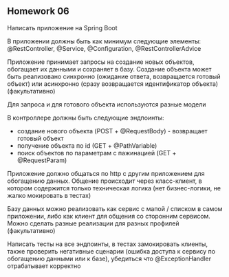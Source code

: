 ## Homework 06
Написать приложение на Spring Boot

В приложении должны быть как минимум следующие элементы: @RestController, @Service, @Configuration, @RestControllerAdvice

Приложение принимает запросы на создание новых объектов, обогащает их данными и сохраняет в базу. Создание объекта может быть реализовано синхронно (ожидание ответа, возвращается готовый объект) или асинхронно (сразу возвращается идентификатор объекта) (факультативно)

Для запроса и для готового объекта используются разные модели

В контроллере должны быть следующие эндпоинты:

- создание нового объекта (POST + @RequestBody) - возвращает готовый объект
- получение объекта по id (GET + @PathVariable)
- поиск объектов по параметрам с пажинацией (GET + @RequestParam)


Приложение должно общаться по http с другим приложением для обогащению данных. Общение происходит через класс-клиент, в котором содержится только техническая логика (нет бизнес-логики, не жалко мокировать в тестах)

Базу данных можно реализовать как сервис с мапой / списком в самом приложении, либо как клиент для общения со сторонним сервисом. Можно сделать разные реализации для разных профилей (факультативно)

Написать тесты на все эндпоинты, в тестах замокировать клиенты, также проверить негативные сценарии (ошибка доступа к сервису по обогащению данными или к базе), убедиться что @ExceptionHandler отрабатывает корректно
